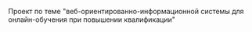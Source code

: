 Проект по теме "веб-ориентированно-информационной системы для онлайн-обучения при повышении квалификации"

